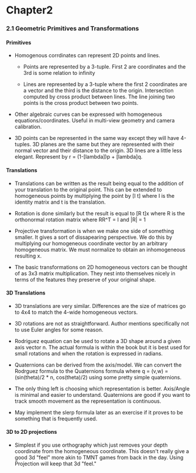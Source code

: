 # Chapter2

### 2.1 Geometric Primitives and Transformations
#### Primitives
* Homogenous corrdinates can represent 2D points and lines. 

  * Points are represented by a 3-tuple. First 2 are coordinates and the 3rd is some relation to 
infinity

  * Lines are represented by a 3-tuple where the first 2 coordinates are a vector and the third is the distance to the origin. Intersection computed by cross product between lines. The line joining two points is the cross product between two points.

* Other algebraic curves can be expressed with homogeneous equations/coordinates. 
Useful in multi-view geometry and camera calibration.

* 3D points can be represented in the same way except they will have 4-tuples. 3D planes are 
the same but they are represented with their normal vector and their distance to the origin.
3D lines are a little less elegant. Represent by r = (1-[lambda])p + [lambda]q.

#### Translations
* Translations can be written as the result being equal to the addition of your translation
to the original point.
This can be extended to homogeneous points by multiplying the point by [I t] where I is
the identity matrix and t is the translation.

* Rotation is done similarly but the result is equal to [R t]x where R is the orthonormal 
rotation matrix where RR^T = I and |R| = 1

* Projective transformation is when we make one side of something smaller. It gives a sort 
of dissapearing perspective. We do this by multiplying our homogeneous coordinate vector by an arbitrary homogeneous matrix. We must normalize to obtain an inhomogeneous resulting x.

* The basic transformations on 2D homogeneous vectors can be thought of as 3x3 matrix
multiplication. They nest into themselves nicely in terms of the features they preserve of your original shape.

#### 3D Translations

* 3D translations are very similar. Differences are the size of matrices go to 4x4 to match the 4-wide homogeneous vectors.

* 3D rotations are not as straightforward.
Author mentions specifically not to use Euler angles for some reason.

* Rodriguez equation can be used to rotate a 3D shape around a given axis vector n. The actual formula is within the book but it is best used for small rotations and when the rotation is expressed in radians.

* Quaternions can be derived from the axis/model. We can convert the Rodrguez formula
to the Quaternions formula where q = (v,w) = (sin(theta)/2 * n, cos(theta)/2) using some pretty simple quaternions.

* The only thing left is choosing which representation is better. Axis/Angle is minimal and easier to understand. Quaternions are good if you want to track smooth movement as the representation is continuous.

* May implement the slerp formula later as an exercise if it proves to be something that is frequently used.

#### 3D to 2D projections

* Simplest if you use orthography which just removes your depth coordinate from the homogeneous coordinate. This doesn't really give a good 3d "feel" more akin to TMNT games from back in the day. Using Projection will keep that 3d "feel."



